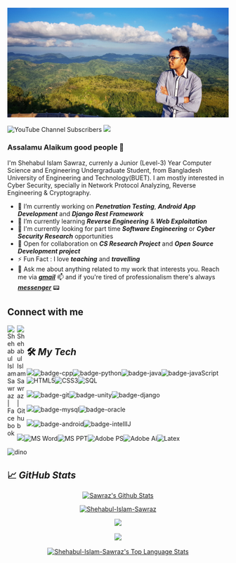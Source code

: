 ![cover](https://github.com/Shehabul-Islam-Sawraz/Shehabul-Islam-Sawraz/blob/master/assets/cover.jpeg)

![YouTube Channel Subscribers](https://img.shields.io/youtube/channel/subscribers/UCu2SXK9U6Zd9HBCCGuzSI8Q?color=blue&logo=Youtube&logoColor=red&style=for-the-badge)   ![](https://komarev.com/ghpvc/?username=Shehabul-Islam-Sawraz&style=for-the-badge&label=PROFILE+VIEWS)

<!-- ![Profile views](https://gpvc.arturio.dev/Shehabul-Islam-Sawraz) -->

### Assalamu Alaikum good people 👋

I'm Shehabul Islam Sawraz, currenly a Junior (Level-3) Year Computer Science and Engineering Undergraduate Student, from Bangladesh University of Engineering and Technology(BUET). I am mostly interested in Cyber Security, specially in Network Protocol Analyzing, Reverse Engineering & Cryptography.

- 🔭 I’m currently working on ***Penetration Testing***, ***Android App Development*** and ***Django Rest Framework***
- 🌱 I’m currently learning ***Reverse Engineering*** & ***Web Exploitation***
- 💼 I'm currently looking for part time ***Software Engineering*** or ***Cyber Security Research*** opportunities
- 👯 Open for collaboration on ***CS Research Project*** and ***Open Source Development project***
- ⚡ Fun Fact : I love ***teaching*** and ***travelling***
- 💬 Ask me about anything related to my work that interests you. Reach me via [***gmail***](mailto:atiq115577@gmail.com) 📫 and if you're tired of professionalism there's always [***messenger***](https://m.me/shehabul.islam.sawraz) 📟

## Connect with me

[<img align="left" alt="Shehabul Islam Sawraz | Facebook" width="22px" src="https://cdn.jsdelivr.net/npm/simple-icons@v3/icons/facebook.svg" />][facebook] 
[<img align="left" alt="Shehabul Islam Sawraz | Github" width="22px" src="https://cdn.jsdelivr.net/npm/simple-icons@v3/icons/github.svg" />][github]
<br/>

## 🛠️ ***My Tech***

<img src="https://img.shields.io/badge/Languages-151515?style=for-the-badge&logo=plex&logoColor=FFFFFF">![badge-cpp](https://img.shields.io/badge/c%2B%2B-151515?style=for-the-badge&logo=c%2B%2B&logoColor=00599C&labelColor=151515)![badge-python](https://img.shields.io/badge/python-151515?style=for-the-badge&logo=python&logoColor=f4ff19&labelColor=151515)![badge-java](https://img.shields.io/badge/java-151515?style=for-the-badge&logo=java&logoColor=c93618&labelColor=151515)![badge-javaScript](https://img.shields.io/badge/-JavaScript-151515?style=for-the-badge&logo=javascript)![HTML5](https://img.shields.io/badge/-HTML5-151515?style=for-the-badge&logo=html5)![CSS3](https://img.shields.io/badge/-CSS-151515?style=for-the-badge&logo=css3)![SQL](https://img.shields.io/badge/-SQL-151515?style=for-the-badge&logo=mysql) <br/>

<img src="https://img.shields.io/badge/Frameworks-151515?style=for-the-badge&logo=IPFS&logoColor=FFFFFF">![badge-git](https://img.shields.io/badge/git-151515?style=for-the-badge&logo=git&logoColor=F05032&labelColor=151515)![badge-unity](https://img.shields.io/badge/unity-151515?style=for-the-badge&message=Unity&color=151515&logo=Unity&logoColor=FFFFFF)![badge-django](https://img.shields.io/badge/django-151515?style=for-the-badge&message=Django&color=151515&logo=Django&logoColor=176346&label=)<br/>

<img src="https://img.shields.io/badge/Database-151515?style=for-the-badge&logo=Redis&logoColor=FFFFFF">![badge-mysql](https://img.shields.io/badge/mysql-151515?style=for-the-badge&logo=mysql&logoColor=4479A1&labelColor=151515)![badge-oracle](https://img.shields.io/badge/oracle-151515?style=for-the-badge&logo=oracle&logoColor=F80000&labelColor=151515)<br/>

<img src="https://img.shields.io/badge/Environment-151515?logo=Authy&style=for-the-badge&logoColor=FFFFFF">![badge-android](https://img.shields.io/badge/-Android-151515?style=for-the-badge&logo=android)![badge-intellIJ](https://img.shields.io/badge/-IntellIJ%20IDEA-151515?style=for-the-badge&logo=intellij%20idea&logoColor=3184c4)<br/>

<img src="https://img.shields.io/badge/Designing-151515?logo=When I Work&style=for-the-badge&logoColor=FFFFFF">![MS Word](https://img.shields.io/badge/-MS%20Word-151515?style=for-the-badge&logo=microsoft%20word&logoColor=00a1f1)![MS PPT](https://img.shields.io/badge/-MS%20Powerpoint-151515?style=for-the-badge&logo=microsoft%20powerpoint&logoColor=D04423)![Adobe PS](https://img.shields.io/badge/-Adobe%20Photoshop-151515?style=for-the-badge&logo=adobe%20photoshop)![Adobe Ai](https://img.shields.io/badge/-Adobe%20Illustrator-151515?style=for-the-badge&logo=adobe%20illustrator)![Latex](https://img.shields.io/badge/-Latex-151515?style=for-the-badge&logo=latex&logoColor=5D8AA8)<br/>

![dino](https://raw.githubusercontent.com/saadeghi/saadeghi/master/dino.gif)


## 📈 ***GitHub Stats***

<p align="center">
<a align="left" href="https://github.com/Shehabul-Islam-Sawraz">
<img alt="Sawraz's Github Stats" height="180px" src="https://github-readme-stats.vercel.app/api?username=Shehabul-Islam-Sawraz&show_icons=true&count_private=true&theme=gotham&hide_border=true" /> </a>
</p>

<p align="center"> <a href="https://github.com/ryo-ma/github-profile-trophy"><img src="https://github-profile-trophy.vercel.app/?username=Shehabul-Islam-Sawraz" alt="Shehabul-Islam-Sawraz" /></a> </p>

<p align="center"> <a href="https://git.io/streak-stats"><img src="https://github-readme-streak-stats.herokuapp.com/?user=Shehabul-Islam-Sawraz&currStreakNum=2FD3EB&fire=pink&sideLabels=F00&theme=nightowl" /></a> </p>

 <p align="center"> <a href="https://github.com/Shehabul-Islam-Sawraz/github-readme-activity-graph"><img src="https://activity-graph.herokuapp.com/graph?username=Shehabul-Islam-Sawraz&theme=react-dark" /></a> </p>

<p align="center">
<a href="https://github.com/Shehabul-Islam-Sawraz">
<img alt="Shehabul-Islam-Sawraz's Top Language Stats" height="200px" width="450px" src="https://github-readme-stats.vercel.app/api/top-langs/?username=Shehabul-Islam-Sawraz&langs_count=8&count_private=true&layout=compact&theme=gotham&hide_border=true&hide=css,scss,html" /> </a>
</p>


[facebook]: https://www.facebook.com/shehabul.islam.sawraz
[github]: https://github.com/Shehabul-Islam-Sawraz

